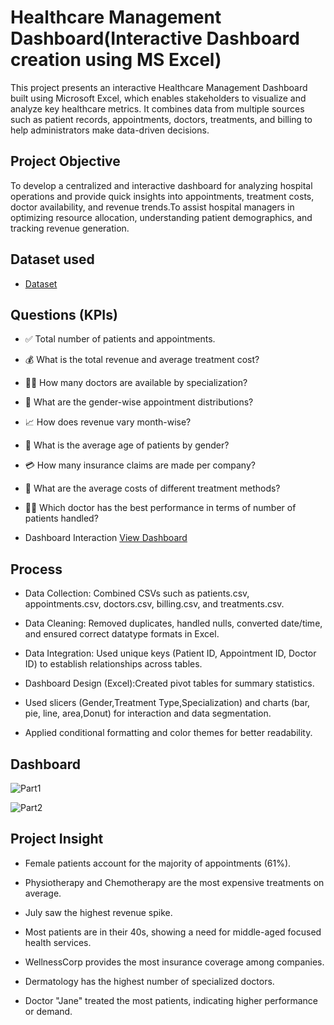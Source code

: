 # Healthcare Management Dashboard(Interactive Dashboard creation using MS Excel)
This project presents an interactive Healthcare Management Dashboard built using Microsoft Excel, which enables stakeholders to visualize and analyze key healthcare metrics. It combines data from multiple sources such as patient records, appointments, doctors, treatments, and billing to help administrators make data-driven decisions.

## Project Objective
To develop a centralized and interactive dashboard for analyzing hospital operations and provide quick insights into appointments, treatment costs, doctor availability, and revenue trends.To assist hospital managers in optimizing resource allocation, understanding patient demographics, and tracking revenue generation.

## Dataset used
- <a href="https://github.com/gitsunil577/Healthcare-Dashboard-DA/blob/main/healthcare.zip">Dataset</a>

## Questions (KPIs)
- ✅ Total number of patients and appointments.

- 💰 What is the total revenue and average treatment cost?

- 🧑‍⚕️ How many doctors are available by specialization?

- 🏥 What are the gender-wise appointment distributions?

- 📈 How does revenue vary month-wise?

- 🧓 What is the average age of patients by gender?

- 💳 How many insurance claims are made per company?

- 🧪 What are the average costs of different treatment methods?

- 👨‍⚕️ Which doctor has the best performance in terms of number of patients handled?

- Dashboard Interaction <a href="https://github.com/gitsunil577/Healthcare-Dashboard-DA/blob/main/Dashboard.png">View Dashboard</a>

## Process
- Data Collection: Combined CSVs such as patients.csv, appointments.csv, doctors.csv, billing.csv, and treatments.csv.

- Data Cleaning: Removed duplicates, handled nulls, converted date/time, and ensured correct datatype formats in Excel.

- Data Integration: Used unique keys (Patient ID, Appointment ID, Doctor ID) to establish relationships across tables.

- Dashboard Design (Excel):Created pivot tables for summary statistics.

- Used slicers (Gender,Treatment Type,Specialization) and charts (bar, pie, line, area,Donut) for interaction and data segmentation.

- Applied conditional formatting and color themes for better readability.

## Dashboard

![Part1](https://github.com/user-attachments/assets/62e4d55e-af62-4f3a-a1de-a1e130d2fb1c)

![Part2](https://github.com/user-attachments/assets/0d6968eb-3a92-4721-b81b-162d98706bd9)

## Project Insight

- Female patients account for the majority of appointments (61%).

- Physiotherapy and Chemotherapy are the most expensive treatments on average.

- July saw the highest revenue spike.

- Most patients are in their 40s, showing a need for middle-aged focused health services.

- WellnessCorp provides the most insurance coverage among companies.

- Dermatology has the highest number of specialized doctors.

- Doctor "Jane" treated the most patients, indicating higher performance or demand.


